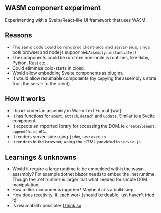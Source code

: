 WASM component experiment
-------------------------

Experimenting with a Svelte/React-like UI framework that uses WASM.

## Reasons

- The same code could be rendered client-side and server-side, since both browser and node.js support `WebAssembly.instantiate()`
- The components could be run from non-node.js runtimes, like Ruby, Python, Rust etc..
- Could eliminate cold-starts in cloud.
- Would allow embedding Svelte components as plugins.
- It would allow resumable components (by copying the assembly's state from the server to the client)

## How it works

- I hand-coded an assembly in Wasm Text Format (wat).
- It has functions for `mount`, `attach`, `detach` and `update`. Similar to a Svelte component.
- It expects an imported library for accessing the DOM. ie `createElement`, `appendChild`, etc..
- It renders server-side using `jsdom`, see `exec.js`
- It renders in the browser, using the HTML provided in `server.js`

## Learnings & unknowns

- Would it require a large runtime to be embedded within the wasm assembly? For example dotnet blazor needs to embed the .net runtime. Though the .net runtime is larger that what needed for simple DOM manipulation.
- How to link components together? Maybe that's a build step
- How does reactivity, if, each work (should be doable, just haven't tried it)
- Is resumability possible? [I think so](https://github.com/joshnuss/wasm-resumability-experiment)
